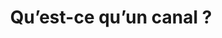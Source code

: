 ---
title: Qu’est-ce qu’un canal ?
coll: utiliser-slack
section: Travailler dans les canaux
order:
published: true
featured: false
menus: docs
---